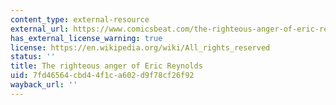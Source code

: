```yaml
---
content_type: external-resource
external_url: https://www.comicsbeat.com/the-righteous-anger-of-eric-reynolds/
has_external_license_warning: true
license: https://en.wikipedia.org/wiki/All_rights_reserved
status: ''
title: The righteous anger of Eric Reynolds
uid: 7fd46564-cbd4-4f1c-a602-d9f78cf26f92
wayback_url: ''
---
```

